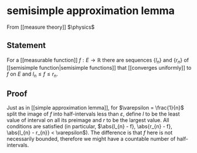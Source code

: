 # semisimple approximation lemma
From [[measure theory]]
$\physics$
## Statement
For a [[measurable function]] $f: E \to \mathbb{R}$ there are sequences $\{ l_{n} \}$ and $\{ r_{n} \}$ of [[semisimple function|semisimple functions]] that [[converges uniformly]] to $f$ on $E$ and $l_{n} \leq f \leq r_{n}$.

## Proof
Just as in [[simple approximation lemma]], for $\varepsilon = \frac{1}{n}$ split the image of $f$ into half-intervals less than $\varepsilon$, define $l$ to be the least value of interval on all its preimage and $r$ to be the largest value. All conditions are satisfied (in particular, $\abs{l_{n} - f}, \abs{r_{n} - f}, \abs{l_{n} - r_{n}} < \varepsilon$).
The difference is that $f$ here is not necessarily bounded, therefore we might have a countable number of half-intervals.